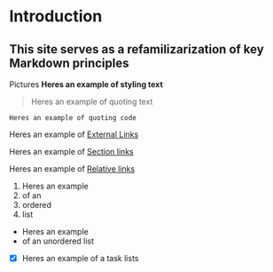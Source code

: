 # Introduction
## This site serves as a refamilizarization of key Markdown principles
Pictures
**Heres an example of styling text**

<picture>

> Heres an example of quoting text

`Heres an example of quoting code`

Heres an example of [External Links](https://docs.github.com/en/get-started/writing-on-github/getting-started-with-writing-and-formatting-on-github/basic-writing-and-formatting-syntax#links)

Heres an example of [Section links](#introduction) 

Heres an example of [Relative links](README.md)

1. Heres an example 
2. of an
3. ordered
4. list

- Heres an example
- of an unordered list

-[x] Heres an example of a task lists
